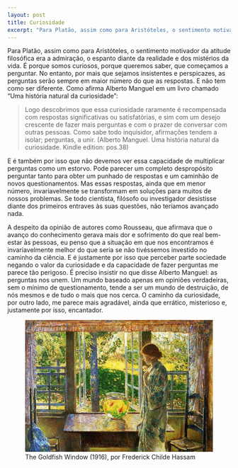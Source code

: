 ```yaml
---
layout: post
title: Curiosidade
excerpt: "Para Platão, assim como para Aristóteles, o sentimento motivador da atitude filosófica era a admiração, o espanto diante da realidade e dos mistérios da vida. É porque somos curiosos, porque queremos saber, que começamos a perguntar. No entanto, por mais que sejamos insistentes e perspicazes, as perguntas serão sempre em maior número do que as respostas. E não tem como ser diferente."
---
```


Para Platão, assim como para Aristóteles, o sentimento motivador da atitude filosófica era a admiração, o espanto diante da realidade e dos mistérios da vida. É porque somos curiosos, porque queremos saber, que começamos a perguntar. No entanto, por mais que sejamos insistentes e perspicazes, as perguntas serão sempre em maior número do que as respostas. E não tem como ser diferente. Como afirma Alberto Manguel em um livro chamado “Uma história natural da curiosidade”:

> Logo descobrimos que essa curiosidade raramente é recompensada com respostas significativas ou satisfatórias, e sim com um desejo crescente de fazer mais perguntas e com o prazer de conversar com outras pessoas. Como sabe todo inquisidor, afirmações tendem a isolar; perguntas, a unir. (Alberto Manguel. Uma história natural da curiosidade. Kindle edition: pos.38)

E é também por isso que não devemos ver essa capacidade de multiplicar perguntas como um estorvo. Pode parecer um completo despropósito perguntar tanto para obter um punhado de respostas e um caminhão de novos questionamentos. Mas essas respostas, ainda que em menor número, invariavelmente se transformam em soluções para muitos de nossos problemas. Se todo cientista, filósofo ou investigador desistisse diante dos primeiros entraves às suas questões, não teríamos avançado nada.

A despeito da opinião de autores como Rousseau, que afirmava que o avanço do conhecimento gerava mais dor e sofrimento do que real bem-estar às pessoas, eu penso que a situação em que nos encontramos é invariavelmente melhor do que seria se não tivéssemos investido no caminho da ciência. E é justamente por isso que perceber parte sociedade negando o valor da curiosidade e da capacidade de fazer perguntas me parece tão perigoso. É preciso insistir no que disse Alberto Manguel: as perguntas nos unem. Um mundo baseado apenas em opiniões verdadeiras, sem o mínimo de questionamento, tende a ser um mundo de destruição, de nós mesmos e de tudo o mais que nos cerca. O caminho da curiosidade, por outro lado, me parece mais agradável, ainda que errático, misterioso e, justamente por isso, encantador.

<figure>
   <img src="/assets/images/curiosidade.jpeg">
   <figcaption>The Goldfish Window (1916), por Frederick Childe Hassam</figcaption>
<figure>
